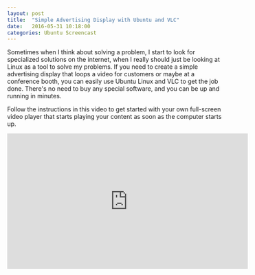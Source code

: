 ```yaml
---
layout: post
title:  "Simple Advertising Display with Ubuntu and VLC"
date:   2016-05-31 10:18:00
categories: Ubuntu Screencast
---
```


Sometimes when I think about solving a problem, I start to look for specialized solutions on the internet, when I really should just be looking at Linux as a tool to solve my problems. If you need to create a simple advertising display that loops a video for customers or maybe at a conference booth, you can easily use Ubuntu Linux and VLC to get the job done. There's no need to buy any special software, and you can be up and running in minutes.  

Follow the instructions in this video to get started with your own full-screen video player that starts playing your content as soon as the computer starts up.

<iframe width="560" height="315" src="https://www.youtube.com/embed/5aEpEvOB_6g" frameborder="0" allowfullscreen></iframe>